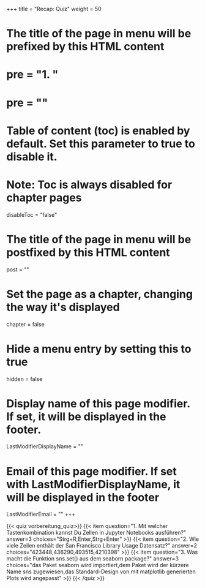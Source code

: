 +++
title = "Recap: Quiz"
weight = 50
# The title of the page in menu will be prefixed by this HTML content
# pre = "<b>1. </b>"
# pre = "<i class='fab fa-github'></i>"
# Table of content (toc) is enabled by default. Set this parameter to true to disable it.
# Note: Toc is always disabled for chapter pages
disableToc = "false"
# The title of the page in menu will be postfixed by this HTML content
post = ""
# Set the page as a chapter, changing the way it's displayed
chapter = false
# Hide a menu entry by setting this to true
hidden = false
# Display name of this page modifier. If set, it will be displayed in the footer.
LastModifierDisplayName = ""
# Email of this page modifier. If set with LastModifierDisplayName, it will be displayed in the footer
LastModifierEmail = ""
+++

{{< quiz vorbereitung_quiz>}}
{{< item question="1. Mit welcher Tastenkombination kannst Du Zellen in Jupyter Notebooks ausführen?" answer=3 choices="Strg+R,Enter,Strg+Enter" >}}
{{< item question="2. Wie viele Zeilen enthält der San Francisco Library Usage Datensatz?" answer=2 choices="423448,436290,493515,4210398" >}}
{{< item question="3. Was macht die Funktion sns.set() aus dem seaborn package?" answer=3 choices="das Paket seaborn wird importiert,dem Paket wird der kürzere Name sns zugewiesen,das Standard-Design von mit matplotlib generierten Plots wird angepasst" >}}
{{< /quiz >}}

